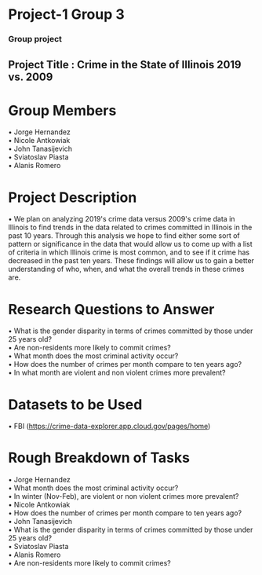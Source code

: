 # Project-1 Group 3
### Group project  
## Project Title :	Crime in the State of Illinois 2019 vs. 2009   
# Group Members
•	Jorge Hernandez  
•	Nicole Antkowiak  
•	John Tanasijevich  
•	Sviatoslav Piasta  
•	Alanis Romero  
# Project Description  
•	We plan on analyzing 2019's crime data versus 2009's crime data in Illinois to find trends in the data related to crimes committed in Illinois in the past 10 years.  Through this analysis we hope to find either some sort of pattern or significance in the data that would allow us to come up with a list of criteria in which Illinois crime is most common, and to see if it crime has decreased in the past ten years.  These findings will allow us to gain a better understanding of who, when, and what the overall trends in these crimes are. 
# Research Questions to Answer 
•	What is the gender disparity in terms of crimes committed by those under 25 years old?  
•	Are non-residents more likely to commit crimes?  
•	What month does the most criminal activity occur?  
•	How does the number of crimes per month compare to ten years ago?  
•	In what month are violent and non violent crimes more prevalent?
# Datasets to be Used
•	FBI 
(https://crime-data-explorer.app.cloud.gov/pages/home)
# Rough Breakdown of Tasks 
•	Jorge Hernandez  
• What month does the most criminal activity occur?  
• In winter (Nov-Feb), are violent or non violent crimes more prevalent?  
•	Nicole Antkowiak  
• How does the number of crimes per month compare to ten years ago?  
•	John Tanasijevich  
• What is the gender disparity in terms of crimes committed by those under 25 years old?  
•	Sviatoslav Piasta  
•	Alanis Romero  
• Are non-residents more likely to commit crimes?
